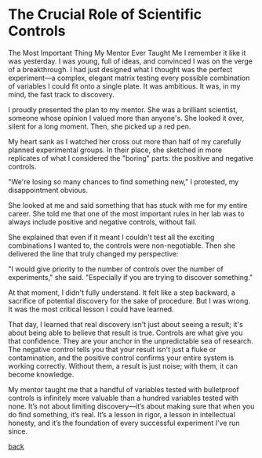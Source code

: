 # The Crucial Role of Scientific Controls

The Most Important Thing My Mentor Ever Taught Me
I remember it like it was yesterday. I was young, full of ideas, and convinced I was on the verge of a breakthrough. I had just designed what I thought was the perfect experiment—a complex, elegant matrix testing every possible combination of variables I could fit onto a single plate. It was ambitious. It was, in my mind, the fast track to discovery.

I proudly presented the plan to my mentor. She was a brilliant scientist, someone whose opinion I valued more than anyone's. She looked it over, silent for a long moment. Then, she picked up a red pen.

My heart sank as I watched her cross out more than half of my carefully planned experimental groups. In their place, she sketched in more replicates of what I considered the "boring" parts: the positive and negative controls.

"We're losing so many chances to find something new," I protested, my disappointment obvious.

She looked at me and said something that has stuck with me for my entire career. She told me that one of the most important rules in her lab was to always include positive and negative controls, without fail.

She explained that even if it meant I couldn't test all the exciting combinations I wanted to, the controls were non-negotiable. Then she delivered the line that truly changed my perspective:

"I would give priority to the number of controls over the number of experiments," she said. "Especially if you are trying to discover something."

At that moment, I didn't fully understand. It felt like a step backward, a sacrifice of potential discovery for the sake of procedure. But I was wrong. It was the most critical lesson I could have learned.

That day, I learned that real discovery isn't just about seeing a result; it's about being able to believe that result is true. Controls are what give you that confidence. They are your anchor in the unpredictable sea of research. The negative control tells you that your result isn't just a fluke or contamination, and the positive control confirms your entire system is working correctly. Without them, a result is just noise; with them, it can become knowledge.  

My mentor taught me that a handful of variables tested with bulletproof controls is infinitely more valuable than a hundred variables tested with none. It’s not about limiting discovery—it’s about making sure that when you do find something, it’s real. It’s a lesson in rigor, a lesson in intellectual honesty, and it’s the foundation of every successful experiment I’ve run since.

[back](./personal-blog.md)
